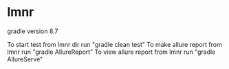 # lmnr
gradle version 8.7
 
To start test from lmnr dir run "gradle clean test"
To make allure report from lmnr run "gradle AllureReport"
To view allure report from lmnr run "gradle AllureServe"

